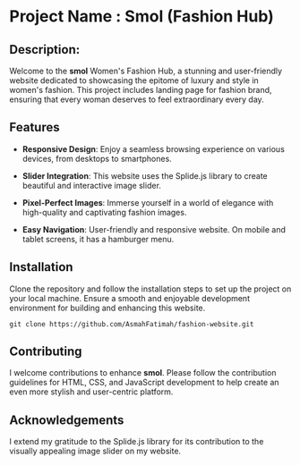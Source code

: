 # Project Name : Smol (Fashion Hub)

## Description:

Welcome to the **smol** Women's Fashion Hub, a stunning and user-friendly website dedicated to showcasing the epitome of luxury and style in women's fashion. This project includes landing page for fashion brand, ensuring that every woman deserves to feel extraordinary every day.

## Features

- **Responsive Design**: Enjoy a seamless browsing experience on various devices, from desktops to smartphones.


- **Slider Integration**: This website uses the Splide.js library to create beautiful and interactive image slider.

- **Pixel-Perfect Images**: Immerse yourself in a world of elegance with high-quality and captivating fashion images.

- **Easy Navigation**: User-friendly and responsive website. On mobile and tablet screens, it has a hamburger menu.

## Installation

Clone the repository and follow the installation steps to set up the project on your local machine. Ensure a smooth and enjoyable development environment for building and enhancing this website.


```
git clone https://github.com/AsmahFatimah/fashion-website.git   
```

## Contributing

I welcome contributions to enhance **smol**. Please follow the contribution guidelines for HTML, CSS, and JavaScript development to help create an even more stylish and user-centric platform.

## Acknowledgements

I extend my gratitude to the Splide.js library for its contribution to the visually appealing image slider on my website.
